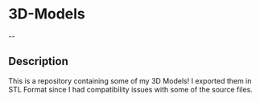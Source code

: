 # 3D-Models

--

## Description

This is a repository containing some of my 3D Models! I exported them in STL Format since I had compatibility issues with some of the source files.
